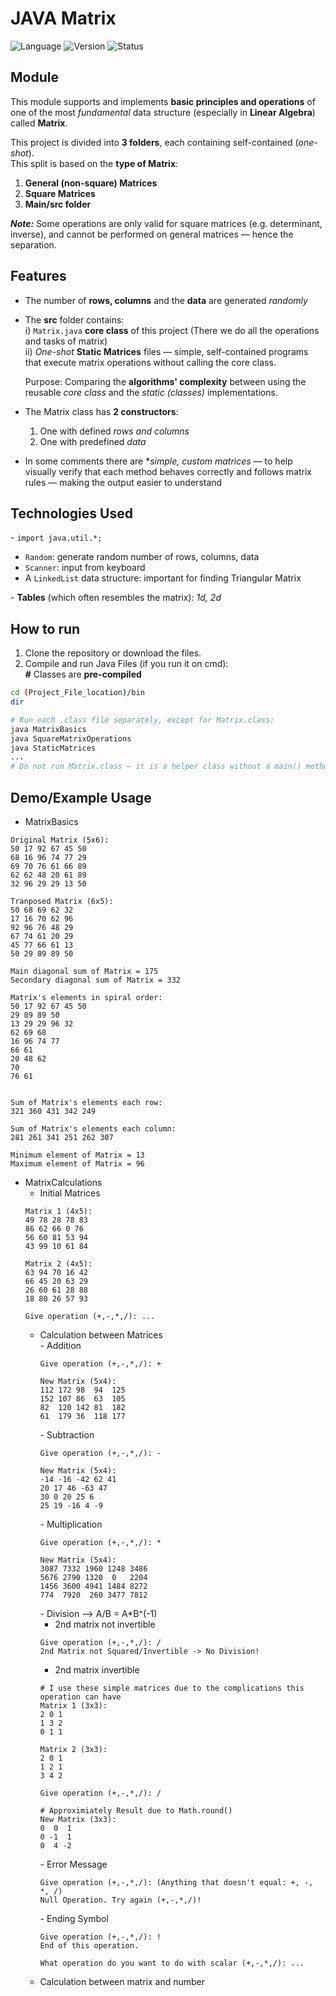 # JAVA Matrix
![Language](https://img.shields.io/badge/Language-Java-blue)
![Version](https://img.shields.io/badge/Version-1.0-orange)
![Status](https://img.shields.io/badge/Status-In_Progress-yellow)

## Module
This module supports and implements **basic principles and operations** of one of the most *fundamental* data structure (especially in **Linear Algebra**) called **Matrix**. 

This project is divided into **3 folders**, each containing self-contained (*one-shot*).<br> 
This split is based on the **type of Matrix**:
1. **General (non-square) Matrices**
2. **Square Matrices**
3. **Main/src folder**

***Note:*** Some operations are only valid for square matrices (e.g. determinant, inverse), and cannot be performed on general matrices — hence the separation.

## Features
- The number of **rows, columns** and the **data** are generated *randomly*
- The **src** folder contains:<br>
  i) `Matrix.java` **core class** of this project (There we do all the operations and tasks of matrix) <br>
  ii) *One-shot* **Static Matrices** files — simple, self-contained programs that execute matrix operations without calling the core class.

  Purpose: Comparing the **algorithms' complexity** between using the reusable *core class* and the *static (classes)* implementations. 
- The Matrix class has **2 constructors**:
  1. One with defined *rows and columns*
  2. One with predefined *data*
- In some comments there are **simple, custom matrices* — to help visually verify that each method behaves correctly and follows matrix rules — making the output easier to understand   

## Technologies Used
\- `import java.util.*;` 
  - `Random`: generate random number of rows, columns, data
  - `Scanner`: input from keyboard
  - A `LinkedList` data structure: important for finding Triangular Matrix 

\- **Tables** (which often resembles the matrix): *1d, 2d*

## How to run
1. Clone the repository or download the files.
2. Compile and run Java Files (if you run it on cmd):<br>
**\#** Classes are **pre-compiled**
```bash
cd (Project_File_location)/bin
dir

# Run each .class file separately, except for Matrix.class:
java MatrixBasics
java SquareMatrixOperations
java StaticMatrices
...
# Do not run Matrix.class — it is a helper class without a main() method.
```

## Demo/Example Usage
- MatrixBasics
```
Original Matrix (5x6):
50 17 92 67 45 50 
68 16 96 74 77 29 
69 70 76 61 66 89 
62 62 48 20 61 89 
32 96 29 29 13 50 

Tranposed Matrix (6x5):
50 68 69 62 32 
17 16 70 62 96 
92 96 76 48 29 
67 74 61 20 29 
45 77 66 61 13 
50 29 89 89 50 

Main diagonal sum of Matrix = 175
Secondary diagonal sum of Matrix = 332

Matrix's elements in spiral order:
50 17 92 67 45 50 
29 89 89 50 
13 29 29 96 32 
62 69 68 
16 96 74 77 
66 61 
20 48 62 
70 
76 61 


Sum of Matrix's elements each row: 
321 360 431 342 249 

Sum of Matrix's elements each column: 
281 261 341 251 262 307 

Minimum element of Matrix = 13
Maximum element of Matrix = 96
```
- MatrixCalculations
  - Initial Matrices 
  ```
  Matrix 1 (4x5):
  49 78 28 78 83 
  86 62 66 0 76 
  56 60 81 53 94 
  43 99 10 61 84 
  
  Matrix 2 (4x5):
  63 94 70 16 42 
  66 45 20 63 29 
  26 60 61 28 88 
  18 80 26 57 93 
  
  Give operation (+,-,*,/): ...
  ```
  - Calculation between Matrices <br>
    \- Addition
    ```
    Give operation (+,-,*,/): +
  
    New Matrix (5x4):
    112 172 98  94  125 
    152 107 86  63  105 
    82  120 142 81  182 
    61  179 36  118 177
    ```
    \- Subtraction
    ```
    Give operation (+,-,*,/): -
  
    New Matrix (5x4):
    -14 -16 -42 62 41 
    20 17 46 -63 47 
    30 0 20 25 6 
    25 19 -16 4 -9
    ```
    \-  Multiplication
    ```
    Give operation (+,-,*,/): *

    New Matrix (5x4):
    3087 7332 1960 1248 3486 
    5676 2790 1320  0   2204 
    1456 3600 4941 1484 8272 
    774  7920  260 3477 7812 
    ```
    \- Division --> A/B = A*B^(-1)
      * 2nd matrix not invertible
      ```
      Give operation (+,-,*,/): /
      2nd Matrix not Squared/Invertible -> No Division!
      ```
      * 2nd matrix invertible  
      ```
      # I use these simple matrices due to the complications this operation can have
      Matrix 1 (3x3):
      2 0 1 
      1 3 2 
      0 1 1 
      
      Matrix 2 (3x3):
      2 0 1 
      1 2 1 
      3 4 2 
      
      Give operation (+,-,*,/): /

      # Approximiately Result due to Math.round()
      New Matrix (3x3):
      0  0  1 
      0 -1  1 
      0  4 -2 
      ```
    \- Error Message
    ```
    Give operation (+,-,*,/): (Anything that doesn't equal: +, -, *, /) 
    Null Operation. Try again (+,-,*,/)!
    ```
    \- Ending Symbol
    ```
    Give operation (+,-,*,/): !
    End of this operation.

    What operation do you want to do with scalar (+,-,*,/): ...
    ```
  - Calculation between matrix and number  
